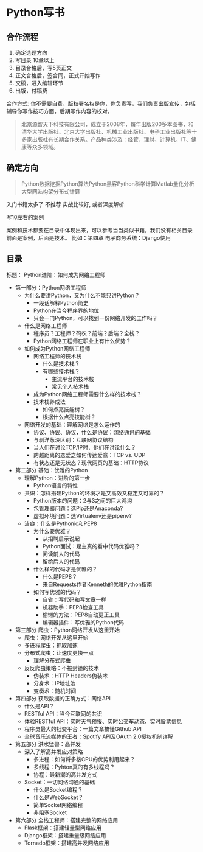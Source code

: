 # Python写书

## 合作流程

1. 确定选题方向
2. 写目录  10章以上
3. 目录合格后，写5页正文
4. 正文合格后，签合同，正式开始写作
5. 交稿，进入编辑环节
6. 出版，付稿费

合作方式: 你不需要自费，版权署名权是你，你负责写，我们负责出版宣传，包括辅导你写作技巧方面，后期写作内容的校对。

> 北京源智天下科技有限公司，成立于2008年，每年出版200多本图书，和清华大学出版社、北京大学出版社、机械工业出版社、电子工业出版社等十多家出版社有长期合作关系。产品种类涉及：经管、理财、计算机、IT、健康等众多领域。

## 确定方向

> Python数据挖掘Python算法Python黑客Python科学计算Matlab量化分析大型网站构架分布式计算

入门书籍太多了 不推荐 实战比较好, 或者深度解析

写10左右的案例

案例和技术都要在目录中体现出来，可以参考当当类似书籍，我们没有相关目录
前面是案例，后面是技术。
比如：第四章 电子商务系统：Django使用



## 目录

标题： Python进阶：如何成为网络工程师
- 第一部分：Python网络工程师
    - 为什么要讲Python，又为什么不能只讲Python？
        - 一段话解释Python简史
        - Python在当今程序界的地位
        - 只会一门Python，可以找到一份网络开发的工作吗？
    - 什么是网络工程师
        - 程序员？工程师？码农？前端？后端？全栈？
        - Python网络工程师在职业上有什么优势？
    - 如何成为Python网络工程师
        - 网络工程师的技术栈
            - 什么是技术栈？
            - 有哪些技术栈？
                - 主流平台的技术栈
                - 常见个人技术栈
        - 成为Python网络工程师需要什么样的技术栈？
        - 技术栈养成法
            - 如何点亮技能树？
            - 根据什么点亮技能树？
    - 网络开发的基础：理解网络是怎么运作的
        - 协议、协议、协议，什么是协议：网络通讯的基础
        - 与剥洋葱没区别：互联网协议结构
        - 当人们在讨论TCP/IP时，他们在讨论什么？
        - 跨越距离的恋爱之如何传达爱意：TCP vs. UDP
        - 有状态还是无状态？现代网页的基础：HTTP协议
- 第二部分 基础：优雅的Python
    - 理解Python：进阶的第一步
        - Python语言的特性
    - 共识：怎样搭建Python的环境才是又高效又稳定又可靠的？
        - Python版本的问题：2与3之间的巨大鸿沟
        - 包管理器问题：选Pip还是Anaconda?
        - 虚拟环境问题：选Virtualenv还是pipenv?
    - 洁癖：什么是Pythonic和PEP8
        - 为什么要优雅？
            - 从招聘启示说起
            - Python面试：雇主真的看中代码优雅吗？
            - 阅读前人的代码
            - 留给后人的代码
        - 什么样的代码才是优雅的？
            - 什么是PEP8？
            - 来自Requests作者Kenneth的优雅Python指南
        - 如何写优雅的代码？
            - 自省：写代码和写文章一样
            - 机器助手：PEP8检查工具
            - 偷懒的方法：PEP8自动更正工具
            - 编辑器插件：写优雅的Python代码
- 第三部分 爬虫：Python网络开发从这里开始
    - 爬虫：网络开发从这里开始
    - 多进程爬虫：抓取加速
    - 分布式爬虫：让速度更快一点
        - 理解分布式爬虫
    - 反反爬虫策略：不被封锁的技术
        - 伪装术：HTTP Headers伪装术
        - 分身术：IP地址池
        - 变奏术：随机时间
- 第四部分 获取数据的正确方式：网络API
    - 什么是API？
    - RESTful API：当今互联网的共识
    - 体验RESTful API：实时天气预报、实时公交车动态、实时股票信息
    - 程序员最大的社交平台：一篇文章搞懂Github API
    - 全球音乐流媒体的王者：Spotify API及OAuth 2.0授权机制详解
- 第五部分 洪水猛兽：高并发
    - 深入了解高并发应对策略
        - 多进程：如何将多核CPU的优势利用起来？
        - 多线程：Pyhton真的有多线程吗？
        - 协程：最新潮的高并发方式
    - Socket：一切网络沟通的基础
        - 什么是Socket编程？
        - 什么是WebSocket？
        - 简单Socket网络编程
        - 非阻塞Socket
- 第六部分 全栈工程师：搭建完整的网络应用
    - Flask框架：搭建轻量型网络应用
    - Django框架：搭建重量级网络应用
    - Tornado框架：搭建高并发网络应用